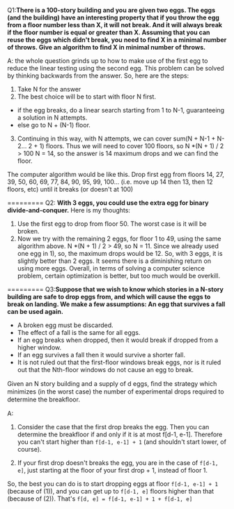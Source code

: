 Q1:**There is a 100-story building and you are given two eggs. The eggs (and the building) have an interesting property that if you throw the egg from a floor number less than X, it will not break. And it will always break if the floor number is equal or greater than X. Assuming that you can reuse the eggs which didn't break, you need to find X in 
a minimal number of throws. Give an algorithm to find X in minimal number of throws.**

A:
the whole question grinds up to how to make use of the first egg to reduce the linear testing using the second egg.
This problem can be solved by thinking backwards from the answer. So, here are the steps:
1. Take N for the answer
2. The best choice will be to start with floor N first.
- if the egg breaks, do a linear search starting from 1 to N-1, guaranteeing a solution in N attempts.
- else go to N + (N-1) floor.
3. Continuing in this way, with N attempts, we can cover sum(N + N-1 + N-2... 2 + 1) floors.
Thus we will need to cover 100 floors, so N *(N + 1) / 2 > 100
N = 14, so the answer is 14 maximum drops and we can find the floor.

The computer algorithm would be like this. Drop first egg from floors 14, 27, 39, 50, 60, 69, 77, 84, 90, 95, 99, 100... 
(i.e. move up 14 then 13, then 12 floors, etc) until it breaks (or doesn't at 100)

=========
Q2: **With 3 eggs, you could use the extra egg for binary divide-and-conquer.** Here is my thoughts:

1. Use the first egg to drop from floor 50. The worst case is it will be broken.
2. Now we try with the remaining 2 eggs, for floor 1 to 49, using the same algorithm above.
N *(N + 1) / 2 > 49, so N = 11. Since we already used one egg in 1), so, the maximum drops would be 12.
So, with 3 eggs, it is slightly better than 2 eggs. It seems there is a diminishing return on using more eggs.
Overall, in terms of solving a computer science problem, certain optimization is better, but too much would be overkill.


=========
Q3:**Suppose that we wish to know which stories in a N-story building are safe to drop eggs from, and which will
cause the eggs to break on landing. We make a few assumptions: An egg that survives a fall can be used again.**
- A broken egg must be discarded.
- The effect of a fall is the same for all eggs.
- If an egg breaks when dropped, then it would break if dropped from a higher window.
- If an egg survives a fall then it would survive a shorter fall.
- It is not ruled out that the first-floor windows break eggs, nor is it ruled out that the Nth-floor windows do not cause an egg to break.

Given an N story building and a supply of d eggs, ﬁnd the strategy which minimizes (in the worst case) the number of 
experimental drops required to determine the breakﬂoor.

A:
1. Consider the case that the first drop breaks the egg. Then you can determine the breakfloor if and 
only if it is at most f[d-1, e-1]. Therefore you can't start higher than `f[d-1, e-1] + 1`
(and shouldn't start lower, of course).

2. If your first drop doesn't breaks the egg, you are in the case of `f[d-1, e]`, just starting at the floor of 
your first drop + 1, instead of floor 1.

So, the best you can do is to start dropping eggs at floor `f[d-1, e-1] + 1` (because of (1)), 
and you can get up to `f[d-1, e]` floors higher than that (because of (2)). That's
`f[d, e] = f[d-1, e-1] + 1 + f[d-1, e]`


